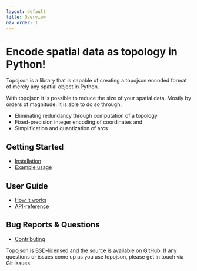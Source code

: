 ```yaml
---
layout: default
title: Overview
nav_order: 1
---
```


# Encode spatial data as topology in Python!

Topojson is a library that is capable of creating a topojson encoded format of merely any spatial object in Python.

With topojson it is possible to reduce the size of your spatial data. Mostly by orders of magnitude. It is able to do so through:

- Eliminating redundancy through computation of a topology
- Fixed-precision integer encoding of coordinates and
- Simplification and quantization of arcs

## Getting Started

- [Installation](installation)
- [Example usage](example-usage)

## User Guide

- [How it works](how-it-works)
- [API-reference](api-reference)

## Bug Reports & Questions

- [Contributing](contributing)

Topojson is BSD-licensed and the source is available on GitHub. If any questions or issues come up as you use topojson, please get in touch via Git Issues.
